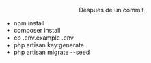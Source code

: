 <p align="center"> Despues de un commit </p>


- npm install
- composer install
- cp .env.example .env
- php artisan key:generate
- php artisan migrate --seed
